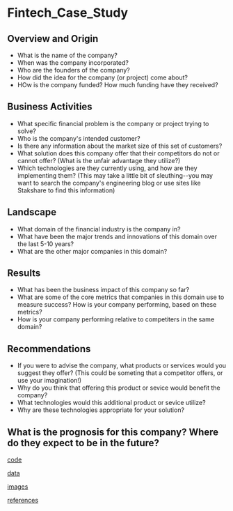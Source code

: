 # Fintech_Case_Study
## Overview and Origin

* What is the name of the company?
* When was the company incorporated?
* Who are the founders of the company?
* How did the idea for the company (or project) come about?
* HOw is the company funded? How much funding have they received?

## Business Activities

* What specific financial problem is the company or project trying to solve?
* Who is the company's intended customer?
* Is there any information about the market size of this set of customers?
* What solution does this company offer that their competitors do not or cannot offer? (What is the unfair advantage they utilize?)
* Which technologies are they currently using, and how are they implementing them? (This may take a little bit of sleuthing--you may want to search the company's engineering blog or use sites like Stakshare to find this information)
  
## Landscape

* What domain of the financial industry is the company in?
* What have been the major trends and innovations of this domain over the last 5-10 years?
* What are the other major companies in this domain?

## Results
* What has been the business impact of this company so far?
* What are some of the core metrics that companies in this domain use to measure success? How is your company performing, based on these metrics?
* How is your company performing relative to competiters in the same domain?
  
## Recommendations
* If you were to advise the company, what products or services would you suggest they offer? (This could be someting that a competitor offers, or use your imagination!)
* Why do you think that offering this product or sevice would benefit the company?
* What technologies would this additional product or sevice utilize?
* Why are these technologies appropriate for your solution?

## What is the prognosis for this company? Where do they expect to be in the future?

[code](code)

[data](data)

[images](images)

[references](references)
